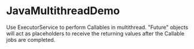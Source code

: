 # JavaMultithreadDemo
Use ExecutorService to perform Callables in multithread. "Future" objects will act as placeholders to receive the returning values after the Callable jobs are completed.
